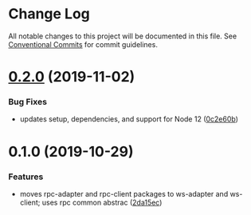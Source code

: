 # Change Log

All notable changes to this project will be documented in this file.
See [Conventional Commits](https://conventionalcommits.org) for commit guidelines.

# [0.2.0](https://github.com/rafamel/karmic/compare/v0.1.0...v0.2.0) (2019-11-02)


### Bug Fixes

* updates setup, dependencies, and support for Node 12 ([0c2e60b](https://github.com/rafamel/karmic/commit/0c2e60bb0aba07de4fcc67dff85c8cd5ebd54e38))





# 0.1.0 (2019-10-29)


### Features

* moves rpc-adapter and rpc-client packages to ws-adapter and ws-client; uses rpc common abstrac ([2da15ec](https://github.com/rafamel/karmic/commit/2da15ec1a2bf6b247faf7df36ef5a8e362690d13))
